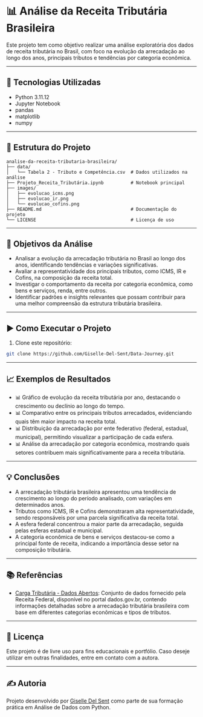 # 📊 Análise da Receita Tributária Brasileira

Este projeto tem como objetivo realizar uma análise exploratória dos dados de receita tributária no Brasil, com foco na evolução da arrecadação ao longo dos anos, principais tributos e tendências por categoria econômica.

---

## 🧰 Tecnologias Utilizadas

- Python 3.11.12
- Jupyter Notebook
- pandas
- matplotlib
- numpy

---

## 📁 Estrutura do Projeto

```plaintext
analise-da-receita-tributaria-brasileira/
├── data/
│   └── Tabela 2 - Tributo e Competência.csv  # Dados utilizados na análise
├── Projeto_Receita_Tributária.ipynb          # Notebook principal
├── images/
│   ├── evolucao_icms.png
│   ├── evolucao_ir.png
│   └── evolucao_cofins.png
├── README.md                                 # Documentação do projeto
└── LICENSE                                   # Licença de uso
```

---

## 📌 Objetivos da Análise

- Analisar a evolução da arrecadação tributária no Brasil ao longo dos anos, identificando tendências e variações significativas.
- Avaliar a representatividade dos principais tributos, como ICMS, IR e Cofins, na composição da receita total.
- Investigar o comportamento da receita por categoria econômica, como bens e serviços, renda, entre outros.
- Identificar padrões e insights relevantes que possam contribuir para uma melhor compreensão da estrutura tributária brasileira.

---

## ▶️ Como Executar o Projeto

1. Clone este repositório:
```bash
git clone https://github.com/Giselle-Del-Sent/Data-Journey.git
```
---

## 📈 Exemplos de Resultados

- 📊 Gráfico de evolução da receita tributária por ano, destacando o crescimento ou declínio ao longo do tempo.
- 📊 Comparativo entre os principais tributos arrecadados, evidenciando quais têm maior impacto na receita total.
- 📊 Distribuição da arrecadação por ente federativo (federal, estadual, municipal), permitindo visualizar a participação de cada esfera.
- 📊 Análise da arrecadação por categoria econômica, mostrando quais setores contribuem mais significativamente para a receita tributária.

---

## 💡 Conclusões

- A arrecadação tributária brasileira apresentou uma tendência de crescimento ao longo do período analisado, com variações em determinados anos.
- Tributos como ICMS, IR e Cofins demonstraram alta representatividade, sendo responsáveis por uma parcela significativa da receita total.
- A esfera federal concentrou a maior parte da arrecadação, seguida pelas esferas estadual e municipal.
- A categoria econômica de bens e serviços destacou-se como a principal fonte de receita, indicando a importância desse setor na composição tributária.

---

## 📚 Referências

- [Carga Tributária - Dados Abertos](https://dados.gov.br/dados/conjuntos-dados/carga-tributria): Conjunto de dados fornecido pela Receita Federal, disponível no portal dados.gov.br, contendo informações detalhadas sobre a arrecadação tributária brasileira com base em diferentes categorias econômicas e tipos de tributos.

---

## 📃 Licença

Este projeto é de livre uso para fins educacionais e portfólio. Caso deseje utilizar em outras finalidades, entre em contato com a autora.

---

## ✍️ Autoria

Projeto desenvolvido por [Giselle Del Sent](https://github.com/Giselle-Del-Sent) como parte de sua formação prática em Análise de Dados com Python.
